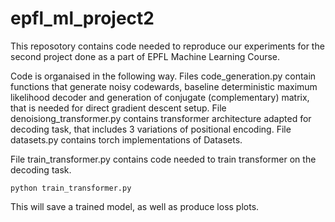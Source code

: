 # epfl_ml_project2

This reposotory contains code needed to reproduce our experiments for the second project done as a part of EPFL Machine Learning Course.

Code is organaised in the following way. Files code_generation.py contain functions that generate noisy codewards, baseline deterministic maximum likelihood decoder and generation of conjugate (complementary) matrix, that is needed for direct gradient descent setup. File denoisiong_transformer.py contains transformer architecture adapted for decoding task, that includes 3 variations of positional encoding. File datasets.py contains torch implementations of Datasets. 

File train_transformer.py contains code needed to train transformer on the decoding task. 

```
python train_transformer.py
```

This will save a trained model, as well as produce loss plots. 
